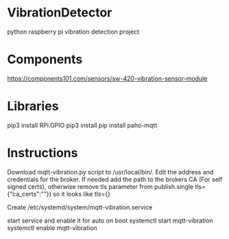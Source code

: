 # VibrationDetector
python raspberry pi vibration detection project

# Components
https://components101.com/sensors/sw-420-vibration-sensor-module

# Libraries
pip3 install RPi.GPIO
pip3 install pip install paho-mqtt

# Instructions
Download mqtt-vibration.py script to /usr/local/bin/. Edit the address and credentials for the broker. If needed add the path to the brokers CA (For self signed certs), otherwise remove tls parameter from publish.single tls={"ca_certs":""}) so it looks like tls={}

Create /etc/systemd/system/mqtt-vibration.service

start service and enable it for auto on boot systemctl start mqtt-vibration systemctl enable mqtt-vibration